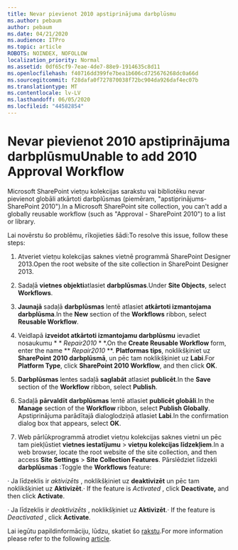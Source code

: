 ```yaml
---
title: Nevar pievienot 2010 apstiprinājuma darbplūsmu
ms.author: pebaum
author: pebaum
ms.date: 04/21/2020
ms.audience: ITPro
ms.topic: article
ROBOTS: NOINDEX, NOFOLLOW
localization_priority: Normal
ms.assetid: 0df65cf9-7eae-4de7-88e9-1914635c8d11
ms.openlocfilehash: f40716dd399fe7bea1b606cd725676268dc0a66d
ms.sourcegitcommit: f28dafa0f727870038f72bc904da926daf4ec07b
ms.translationtype: MT
ms.contentlocale: lv-LV
ms.lasthandoff: 06/05/2020
ms.locfileid: "44582854"
---
```

# <a name="unable-to-add-2010-approval-workflow"></a><span data-ttu-id="2e657-102">Nevar pievienot 2010 apstiprinājuma darbplūsmu</span><span class="sxs-lookup"><span data-stu-id="2e657-102">Unable to add 2010 Approval Workflow</span></span>

<span data-ttu-id="2e657-103">Microsoft SharePoint vietņu kolekcijas sarakstu vai bibliotēku nevar pievienot globāli atkārtoti darbplūsmas (piemēram, "apstiprinājums-SharePoint 2010").</span><span class="sxs-lookup"><span data-stu-id="2e657-103">In a Microsoft SharePoint site collection, you can't add a globally reusable workflow (such as "Approval - SharePoint 2010") to a list or library.</span></span>
  
<span data-ttu-id="2e657-104">Lai novērstu šo problēmu, rīkojieties šādi:</span><span class="sxs-lookup"><span data-stu-id="2e657-104">To resolve this issue, follow these steps:</span></span> 
  
1. <span data-ttu-id="2e657-105">Atveriet vietņu kolekcijas saknes vietnē programmā SharePoint Designer 2013.</span><span class="sxs-lookup"><span data-stu-id="2e657-105">Open the root website of the site collection in SharePoint Designer 2013.</span></span>
  
2. <span data-ttu-id="2e657-106">Sadaļā **vietnes objekti**atlasiet **darbplūsmas**.</span><span class="sxs-lookup"><span data-stu-id="2e657-106">Under **Site Objects**, select **Workflows**.</span></span> 
  
3. <span data-ttu-id="2e657-107">**Jaunajā** sadaļā **darbplūsmas** lentē atlasiet **atkārtoti izmantojama darbplūsma**.</span><span class="sxs-lookup"><span data-stu-id="2e657-107">In the **New** section of the **Workflows** ribbon, select **Reusable Workflow**.</span></span> 
  
4. <span data-ttu-id="2e657-108">Veidlapā **izveidot atkārtoti izmantojamu darbplūsmu** ievadiet nosaukumu \* \* *Repair2010* \* \*.</span><span class="sxs-lookup"><span data-stu-id="2e657-108">On the **Create Reusable Workflow** form, enter the name \*\* *Repair2010* \*\*.</span></span> <span data-ttu-id="2e657-109">**Platformas tips**, noklikšķiniet uz **SharePoint 2010 darbplūsmā**, un pēc tam noklikšķiniet uz **Labi**.</span><span class="sxs-lookup"><span data-stu-id="2e657-109">For **Platform Type**, click **SharePoint 2010 Workflow**, and then click **OK**.</span></span> 
  
1. <span data-ttu-id="2e657-110">**Darbplūsmas** lentes sadaļā **saglabāt** atlasiet **publicēt**.</span><span class="sxs-lookup"><span data-stu-id="2e657-110">In the **Save** section of the **Workflow** ribbon, select **Publish**.</span></span> 
  
2. <span data-ttu-id="2e657-111">Sadaļā **pārvaldīt** **darbplūsmas** lentē atlasiet **publicēt globāli**.</span><span class="sxs-lookup"><span data-stu-id="2e657-111">In the **Manage** section of the **Workflow** ribbon, select **Publish Globally**.</span></span> <span data-ttu-id="2e657-112">Apstiprinājuma parādītajā dialoglodziņā atlasiet **Labi**.</span><span class="sxs-lookup"><span data-stu-id="2e657-112">In the confirmation dialog box that appears, select **OK**.</span></span> 
  
3. <span data-ttu-id="2e657-113">Web pārlūkprogrammā atrodiet vietņu kolekcijas saknes vietni un pēc tam piekļūstiet **vietnes iestatījumu** \> **vietņu kolekcijas līdzekļiem**.</span><span class="sxs-lookup"><span data-stu-id="2e657-113">In a web browser, locate the root website of the site collection, and then access **Site Settings** \> **Site Collection Features**.</span></span> <span data-ttu-id="2e657-114">Pārslēdziet līdzekli **darbplūsmas** :</span><span class="sxs-lookup"><span data-stu-id="2e657-114">Toggle the **Workflows** feature:</span></span> 
  
<span data-ttu-id="2e657-115">· Ja līdzeklis ir *aktivizēts* , noklikšķiniet uz **deaktivizēt** un pēc tam noklikšķiniet uz **Aktivizēt**.</span><span class="sxs-lookup"><span data-stu-id="2e657-115">· If the feature is  *Activated*  , click **Deactivate,** and then click **Activate**.</span></span> 
  
<span data-ttu-id="2e657-116">· Ja līdzeklis ir *deaktivizēts* , noklikšķiniet uz **Aktivizēt**.</span><span class="sxs-lookup"><span data-stu-id="2e657-116">· If the feature is  *Deactivated*  , click **Activate**.</span></span> 
  
<span data-ttu-id="2e657-117">Lai iegūtu papildinformāciju, lūdzu, skatiet šo [rakstu](https://go.microsoft.com/fwlink/?linkid=2047770&amp;clcid=0x409).</span><span class="sxs-lookup"><span data-stu-id="2e657-117">For more information please refer to the following [article](https://go.microsoft.com/fwlink/?linkid=2047770&amp;clcid=0x409).</span></span>
  

